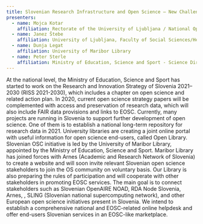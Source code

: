 ```yaml
---
title: Slovenian Research Infrastructure and Open Science – New Challenges
presenters:
  - name: Mojca Kotar
    affiliation: Rectorate of the University of Ljubljana / National Open Access Desk for Slovenia, University of Ljubljana, Slovenia
  - name: Janez Štebe
    affiliation: University of Ljubljana, Faculty of Social Sciences/Head of ADP – Social Science Data Archive
  - name: Dunja Legat
    affiliation: University of Maribor Library
  - name: Peter Sterle
    affiliation: Ministry of Education, Science and Sport - Science Directorate
---
```


At the national level, the Ministry of Education, Science and Sport has started to work on the Research and Innovation Strategy of Slovenia 2021–2030 (RISS 2021-2030), which includes a chapter on open science and related action plan. In 2020, current open science strategy papers will be complemented with access and preservation of research data, which will also include FAIR data provisions and links to EOSC. Currently, many projects are running in Slovenia to support further development of open science. One of them is to establish a national long-term repository for research data in 2021. University libraries are creating a joint online portal with useful information for open science end-users, called Open Library. Slovenian OSC initiative is led by the University of Maribor Library, appointed by the Ministry of Education, Science and Sport. Maribor Library has joined forces with Arnes (Academic and Research Network of Slovenia) to create a website and will soon invite relevant Slovenian open science stakeholders to join the OS community on voluntary basis. Our Library is also preparing the rules of participation and will cooperate with other stakeholders in promoting EOSC services. The main goal is to connect stakeholders such as Slovenian OpenAIRE NOAD, RDA Node Slovenia, Arnes, , SLING (Slovenian national supercomputing network), and other European open science initiatives present in Slovenia. We intend to establish a comprehensive national and EOSC-related online helpdesk and offer end-users Slovenian services in an EOSC-like marketplace.
